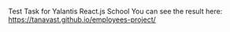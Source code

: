 Test Task for Yalantis React.js School
You can see the result here: https://tanavast.github.io/employees-project/

